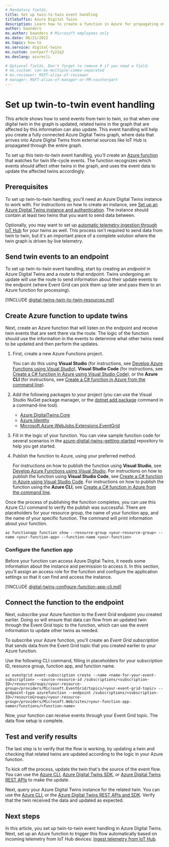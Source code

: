```yaml
---
# Mandatory fields.
title: Set up twin-to-twin event handling
titleSuffix: Azure Digital Twins
description: Learn how to create a function in Azure for propagating events through the twin graph.
author: baanders
ms.author: baanders # Microsoft employees only
ms.date: 06/21/2022
ms.topic: how-to
ms.service: digital-twins
ms.custom: contperf-fy22q3 
ms.devlang: azurecli

# Optional fields. Don't forget to remove # if you need a field.
# ms.custom: can-be-multiple-comma-separated
# ms.reviewer: MSFT-alias-of-reviewer
# manager: MSFT-alias-of-manager-or-PM-counterpart
---
```


# Set up twin-to-twin event handling

This article shows how to send events from twin to twin, so that when one digital twin in the graph is updated, related twins in the graph that are affected by this information can also update. This event handling will help you create a fully connected Azure Digital Twins graph, where data that arrives into Azure Digital Twins from external sources like IoT Hub is propagated through the entire graph.

To set up this twin-to-twin event handling, you'll create an [Azure function](../azure-functions/functions-overview.md) that watches for twin life-cycle events. The function recognizes which events should affect other twins in the graph, and uses the event data to update the affected twins accordingly.

## Prerequisites

To set up twin-to-twin handling, you'll need an Azure Digital Twins instance to work with. For instructions on how to create an instance, see [Set up an Azure Digital Twins instance and authentication](./how-to-set-up-instance-portal.md). The instance should contain at least two twins that you want to send data between.

Optionally, you may want to set up [automatic telemetry ingestion through IoT Hub](how-to-ingest-iot-hub-data.md) for your twins as well. This process isn't required to send data from twin to twin, but it's an important piece of a complete solution where the twin graph is driven by live telemetry.

## Send twin events to an endpoint

To set up twin-to-twin event handling, start by creating an *endpoint* in Azure Digital Twins and a *route* to that endpoint. Twins undergoing an update will use the route to send information about their update events to the endpoint (where Event Grid can pick them up later and pass them to an Azure function for processing).

[!INCLUDE [digital-twins-twin-to-twin-resources.md](../../includes/digital-twins-twin-to-twin-resources.md)]

## Create Azure function to update twins

Next, create an Azure function that will listen on the endpoint and receive twin events that are sent there via the route. The logic of the function should use the information in the events to determine what other twins need to be updated and then perform the updates.

1. First, create a new Azure Functions project. 

    You can do this using **Visual Studio** (for instructions, see [Develop Azure Functions using Visual Studio](../azure-functions/functions-develop-vs.md#create-an-azure-functions-project)), **Visual Studio Code** (for instructions, see [Create a C# function in Azure using Visual Studio Code](../azure-functions/create-first-function-vs-code-csharp.md?tabs=in-process#create-an-azure-functions-project)), or the **Azure CLI** (for instructions, see [Create a C# function in Azure from the command line](../azure-functions/create-first-function-cli-csharp.md?tabs=azure-cli%2Cin-process#create-a-local-function-project)).

2. Add the following packages to your project (you can use the Visual Studio NuGet package manager, or the [dotnet add package](/dotnet/core/tools/dotnet-add-package) command in a command-line tool).

    * [Azure.DigitalTwins.Core](https://www.nuget.org/packages/Azure.DigitalTwins.Core/)
    * [Azure.Identity](https://www.nuget.org/packages/Azure.Identity/)
    * [Microsoft.Azure.WebJobs.Extensions.EventGrid](https://www.nuget.org/packages/Microsoft.Azure.WebJobs.Extensions.EventGrid)

3. Fill in the logic of your function. You can view sample function code for several scenarios in the [azure-digital-twins-getting-started](https://github.com/Azure-Samples/azure-digital-twins-getting-started/tree/main/azure-functions) repository to help you get started.

5. Publish the function to Azure, using your preferred method.

    For instructions on how to publish the function using **Visual Studio**, see [Develop Azure Functions using Visual Studio](../azure-functions/functions-develop-vs.md#publish-to-azure). For instructions on how to publish the function using **Visual Studio Code**, see [Create a C# function in Azure using Visual Studio Code](../azure-functions/create-first-function-vs-code-csharp.md?tabs=in-process#publish-the-project-to-azure). For instructions on how to publish the function using the **Azure CLI**, see [Create a C# function in Azure from the command line](../azure-functions/create-first-function-cli-csharp.md?tabs=azure-cli%2Cin-process#deploy-the-function-project-to-azure).

Once the process of publishing the function completes, you can use this Azure CLI command to verify the publish was successful. There are placeholders for your resource group, the name of your function app, and the name of your specific function. The command will print information about your function.

```azurecli-interactive
az functionapp function show --resource-group <your-resource-group> --name <your-function-app> --function-name <your-function>
```

### Configure the function app

Before your function can access Azure Digital Twins, it needs some information about the instance and permission to access it. In this section, you'll assign an access role for the function and configure the application settings so that it can find and access the instance.

[!INCLUDE [digital-twins-configure-function-app-cli.md](../../includes/digital-twins-configure-function-app-cli.md)]

## Connect the function to the endpoint

Next, subscribe your Azure function to the Event Grid endpoint you created earlier. Doing so will ensure that data can flow from an updated twin through the Event Grid topic to the function, which can use the event information to update other twins as needed.

To subscribe your Azure function, you'll create an *Event Grid subscription* that sends data from the Event Grid topic that you created earlier to your Azure function.

Use the following CLI command, filling in placeholders for your subscription ID, resource group, function app, and function name.

```azurecli-interactive
az eventgrid event-subscription create --name <name-for-your-event-subscription> --source-resource-id /subscriptions/<subscription-ID>/resourceGroups/<your-resource-group>/providers/Microsoft.EventGrid/topics/<your-event-grid-topic> --endpoint-type azurefunction --endpoint /subscriptions/<subscription-ID>/resourceGroups/<your-resource-group>/providers/Microsoft.Web/sites/<your-function-app-name>/functions/<function-name> 
```

Now, your function can receive events through your Event Grid topic. The data flow setup is complete.

## Test and verify results

The last step is to verify that the flow is working, by updating a twin and checking that related twins are updated according to the logic in your Azure function.

To kick off the process, update the twin that's the source of the event flow. You can use the [Azure CLI](/cli/azure/dt/twin#az-dt-twin-update), [Azure Digital Twins SDK](how-to-manage-twin.md#update-a-digital-twin), or [Azure Digital Twins REST APIs](how-to-use-postman-with-digital-twins.md?tabs=data-plane) to make the update.

Next, query your Azure Digital Twins instance for the related twin. You can use the [Azure CLI](/cli/azure/dt/twin#az-dt-twin-query), or the [Azure Digital Twins REST APIs and SDK](how-to-query-graph.md#run-queries-with-the-api). Verify that the twin received the data and updated as expected.

## Next steps

In this article, you set up twin-to-twin event handling in Azure Digital Twins. Next, set up an Azure function to trigger this flow automatically based on incoming telemetry from IoT Hub devices: [Ingest telemetry from IoT Hub](how-to-ingest-iot-hub-data.md).
